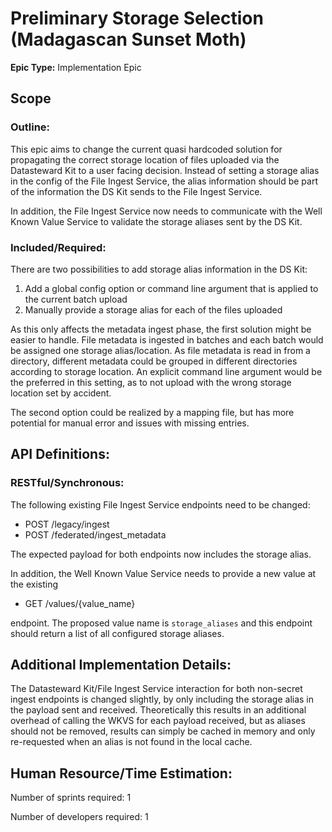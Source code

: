 # Preliminary Storage Selection (Madagascan Sunset Moth)
**Epic Type:** Implementation Epic

## Scope
### Outline:

This epic aims to change the current quasi hardcoded solution for propagating the correct storage location of files uploaded via the Datasteward Kit to a user facing decision.
Instead of setting a storage alias in the config of the File Ingest Service, the alias information should be part of the information the DS Kit sends to the File Ingest Service.

In addition, the File Ingest Service now needs to communicate with the Well Known Value Service to validate the storage aliases sent by the DS Kit.

### Included/Required:

There are two possibilities to add storage alias information in the DS Kit:

1) Add a global config option or command line argument that is applied to the current batch upload
2) Manually provide a storage alias for each of the files uploaded

As this only affects the metadata ingest phase, the first solution might be easier to handle. 
File metadata is ingested in batches and each batch would be assigned one storage alias/location.
As file metadata is read in from a directory, different metadata could be grouped in  different directories according to storage location.
An explicit command line argument would be the preferred in this setting, as to not upload with the wrong storage location set by accident.

The second option could be realized by a mapping file, but has more potential for manual error and issues with missing entries.

## API Definitions:

### RESTful/Synchronous:

The following existing File Ingest Service endpoints need to be changed:

- POST /legacy/ingest
- POST /federated/ingest_metadata

The expected payload for both endpoints now includes the storage alias.

In addition, the Well Known Value Service needs to provide a new value at the existing

- GET /values/{value_name}

endpoint. 
The proposed value name is `storage_aliases` and this endpoint should return a list of all configured storage aliases.

## Additional Implementation Details:

The Datasteward Kit/File Ingest Service interaction for both non-secret ingest endpoints is changed slightly, by only including the storage alias in the payload sent and received. Theoretically this results in an additional overhead of calling the WKVS for each payload received, but as aliases should not be removed, results can simply be cached in memory and only re-requested when an alias is not found in the local cache.

## Human Resource/Time Estimation:

Number of sprints required: 1

Number of developers required: 1
